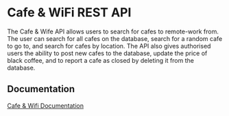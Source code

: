 # Cafe & WiFi REST API
The Cafe &amp; Wife API allows users to search for cafes to remote-work from. The user can search for all cafes on the database, search for a random cafe to go to, and search for cafes by location. The API also gives authorised users the ability to post new cafes to the database, update the price of black coffee, and to report a cafe as closed by deleting it from the database.

## Documentation
[Cafe & Wifi Documentation](https://documenter.getpostman.com/view/23179807/VV54sYwR)
